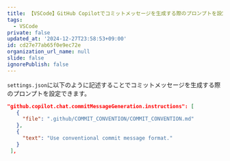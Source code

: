 ```yaml
---
title: 【VSCode】GitHub Copilotでコミットメッセージを生成する際のプロンプトを設定する方法
tags:
  - VSCode
private: false
updated_at: '2024-12-27T23:58:53+09:00'
id: cd27e77ab65f0e9ec72e
organization_url_name: null
slide: false
ignorePublish: false
---
```

`settings.json`に以下のように記述することでコミットメッセージを生成する際のプロンプトを設定できます。

 ```json
 "github.copilot.chat.commitMessageGeneration.instructions": [
    {
      "file": ".github/COMMIT_CONVENTION/COMMIT_CONVENTION.md"
    },
    {
      "text": "Use conventional commit message format."
    }
  ],
```
